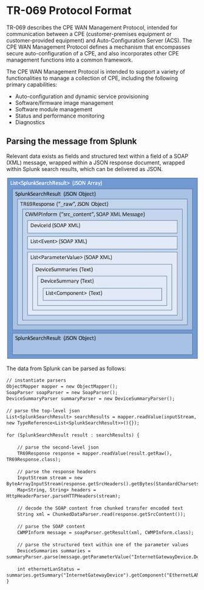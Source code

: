# TR-069 Protocol Format

TR-069 describes the CPE WAN Management Protocol, intended for communication between a CPE (customer-premises equipment or customer-provided equipment) and Auto-Configuration Server (ACS). The CPE WAN Management Protocol defines a mechanism that encompasses secure auto-configuration of a CPE, and also incorporates other CPE management functions into a common framework.

The CPE WAN Management Protocol is intended to support a variety of functionalities to manage a collection of CPE, including the following primary capabilities:

* Auto-configuration and dynamic service provisioning
* Software/firmware image management
* Software module management
* Status and performance monitoring
* Diagnostics

## Parsing the message from Splunk

Relevant data exists as fields and structured text within a field of a SOAP (XML) message, wrapped within a JSON response document, wrapped within Splunk search results, which can be delivered as JSON.

![TR-069 Message Layers](../../../../../../images/tr69_message_layers.png)

The data from Splunk can be parsed as follows:

    // instantiate parsers
    ObjectMapper mapper = new ObjectMapper();
    SoapParser soapParser = new SoapParser();
    DeviceSummaryParser summaryParser = new DeviceSummaryParser();

    // parse the top-level json
    List<SplunkSearchResult> searchResults = mapper.readValue(inputStream, new TypeReference<List<SplunkSearchResult>>(){});
    
    for (SplunkSearchResult result : searchResults) {
    
        // parse the second-level json
        TR69Response response = mapper.readValue(result.getRaw(), TR69Response.class);
        
        // parse the response headers
        InputStream stream = new ByteArrayInputStream(response.getSrcHeaders().getBytes(StandardCharsets.UTF_8));
        Map<String, String> headers = HttpHeaderParser.parseHTTPHeaders(stream);

        // decode the SOAP content from chunked transfer encoded text
        String xml = ChunkedDataParser.read(response.getSrcContent());

        // parse the SOAP content
        CWMPInform message = soapParser.getResult(xml, CWMPInform.class);
        
        // parse the structured text within one of the parameter values
        DeviceSummaries summaries = summaryParser.parse(message.getParameterValue("InternetGatewayDevice.DeviceSummary"));
        
        int ethernetLanStatus = summaries.getSummary("InternetGatewayDevice").getComponent("EthernetLAN").getStatus();
    }
